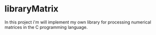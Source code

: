 # libraryMatrix
In this project i'm will implement my own library for processing numerical matrices in the C programming language.
